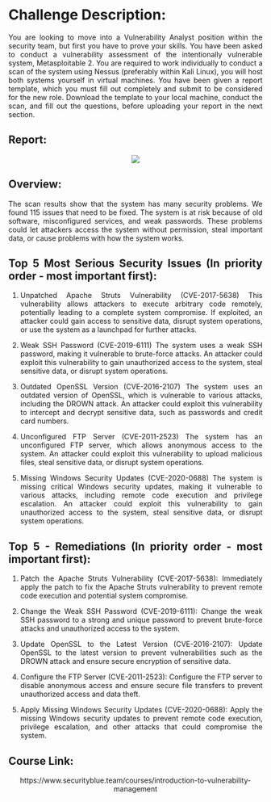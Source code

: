 # Challenge Description:
<div align="justify">
You are looking to move into a Vulnerability Analyst position within the security team, but first you have to prove your skills. You have been asked to conduct a vulnerability assessment of the intentionally vulnerable system, Metasploitable 2. You are required to work individually to conduct a scan of the system using Nessus (preferably within Kali Linux), you will host both systems yourself in virtual machines. You have been given a report template, which you must fill out completely and submit to be considered for the new role. Download the template to your local machine, conduct the scan, and fill out the questions, before uploading your report in the next section.

## Report:
<div align="center">
  <img src="https://github.com/user-attachments/assets/b048a53e-5128-45f0-92b2-8e2c21eec4e9">
</div>

## Overview:
The scan results show that the system has many security problems. We found 115 issues that need to be fixed. The system is at risk because of old software, misconfigured services, and weak passwords. These problems could let attackers access the system without permission, steal important data, or cause problems with how the system works.

## Top 5 Most Serious Security Issues (In priority order - most important first):
1. Unpatched Apache Struts Vulnerability (CVE-2017-5638) This vulnerability allows attackers to execute arbitrary code remotely, potentially leading to a complete system compromise. If exploited, an attacker could gain access to sensitive data, disrupt system operations, or use the system as a launchpad for further attacks.

2. Weak SSH Password (CVE-2019-6111) The system uses a weak SSH password, making it vulnerable to brute-force attacks. An attacker could exploit this vulnerability to gain unauthorized access to the system, steal sensitive data, or disrupt system operations.

3. Outdated OpenSSL Version (CVE-2016-2107) The system uses an outdated version of OpenSSL, which is vulnerable to various attacks, including the DROWN attack. An attacker could exploit this vulnerability to intercept and decrypt sensitive data, such as passwords and credit card numbers.

4. Unconfigured FTP Server (CVE-2011-2523) The system has an unconfigured FTP server, which allows anonymous access to the system. An attacker could exploit this vulnerability to upload malicious files, steal sensitive data, or disrupt system operations.

5. Missing Windows Security Updates (CVE-2020-0688) The system is missing critical Windows security updates, making it vulnerable to various attacks, including remote code execution and privilege escalation. An attacker could exploit this vulnerability to gain unauthorized access to the system, steal sensitive data, or disrupt system operations.


## Top 5 - Remediations (In priority order - most important first):
1. Patch the Apache Struts Vulnerability (CVE-2017-5638): Immediately apply the patch to fix the Apache Struts vulnerability to prevent remote code execution and potential system compromise.

2. Change the Weak SSH Password (CVE-2019-6111): Change the weak SSH password to a strong and unique password to prevent brute-force attacks and unauthorized access to the system.

3. Update OpenSSL to the Latest Version (CVE-2016-2107): Update OpenSSL to the latest version to prevent vulnerabilities such as the DROWN attack and ensure secure encryption of sensitive data.

4. Configure the FTP Server (CVE-2011-2523): Configure the FTP server to disable anonymous access and ensure secure file transfers to prevent unauthorized access and data theft.

5. Apply Missing Windows Security Updates (CVE-2020-0688): Apply the missing Windows security updates to prevent remote code execution, privilege escalation, and other attacks that could compromise the system.

## Course Link:
<div align="center">
https://www.securityblue.team/courses/introduction-to-vulnerability-management
</div>
